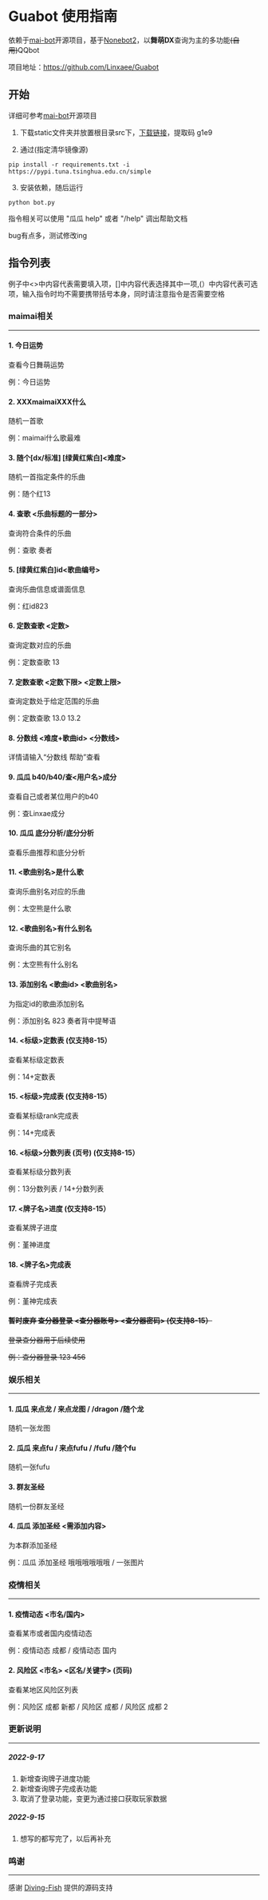 # Guabot 使用指南
依赖于[mai-bot](https://github.com/Diving-Fish/mai-bot)开源项目，基于[Nonebot2](https://github.com/nonebot/nonebot2)，以**舞萌DX**查询为主的多功能~~(自用)~~QQbot

项目地址：https://github.com/Linxaee/Guabot

## 开始

详细可参考[mai-bot](https://github.com/Diving-Fish/mai-bot)开源项目

1. 下载static文件夹并放置根目录src下，[下载链接](https://www.aliyundrive.com/s/oh8E7GfQtD3)，提取码 g1e9

2. 通过(指定清华镜像源)

```
pip install -r requirements.txt -i https://pypi.tuna.tsinghua.edu.cn/simple
```

3. 安装依赖，随后运行

```
python bot.py
```

指令相关可以使用 "瓜瓜 help" 或者 "/help" 调出帮助文档

bug有点多，测试修改ing

## 指令列表 

例子中<>中内容代表需要填入项，[]中内容代表选择其中一项,(）中内容代表可选项，输入指令时均不需要携带括号本身，同时请注意指令是否需要空格

### maimai相关

---------------------

#### 1. 今日运势

查看今日舞萌运势

例：今日运势



#### 2. XXXmaimaiXXX什么

随机一首歌

例：maimai什么歌最难



#### 3. 随个[dx/标准] [绿黄红紫白]<难度> 

随机一首指定条件的乐曲

例：随个红13



#### 4. 查歌 <乐曲标题的一部分> 

查询符合条件的乐曲

例：查歌 奏者



#### 5. [绿黄红紫白]id<歌曲编号>

查询乐曲信息或谱面信息

例：红id823



#### 6. 定数查歌 <定数> 

查询定数对应的乐曲

例：定数查歌 13



#### 7. 定数查歌 <定数下限> <定数上限>

查询定数处于给定范围的乐曲

例：定数查歌 13.0 13.2



#### 8. 分数线 <难度+歌曲id> <分数线> 

详情请输入“分数线 帮助”查看



#### 9. 瓜瓜 b40/b40/查<用户名>成分

查看自己或者某位用户的b40

例：查Linxae成分



#### 10. 瓜瓜 底分分析/底分分析

查看乐曲推荐和底分分析



#### 11. <歌曲别名>是什么歌

查询乐曲别名对应的乐曲

例：太空熊是什么歌



#### 12. <歌曲别名>有什么别名

查询乐曲的其它别名

例：太空熊有什么别名



#### 13. 添加别名 <歌曲id> <歌曲别名>

为指定id的歌曲添加别名

例：添加别名 823 奏者背中提琴语



#### 14. <标级>定数表    (仅支持8-15）

查看某标级定数表

例：14+定数表



#### 15. <标级>完成表   (仅支持8-15）

查看某标级rank完成表

例：14+完成表



#### 16. <标级>分数列表 (页号)    (仅支持8-15）

查看某标级分数列表

例：13分数列表 / 14+分数列表 

#### 17. <牌子名>进度  (仅支持8-15）

查看某牌子进度

例：堇神进度

#### 18. <牌子名>完成表

查看牌子完成表

例：堇神完成表


#### ~~暂时废弃 查分器登录 <查分器账号> <查分器密码> (仅支持8-15）~~

~~登录查分器用于后续使用~~

~~例：查分器登录 123 456~~



### 娱乐相关

---------------------------

#### 1. 瓜瓜 来点龙 / 来点龙图 / /dragon /随个龙

随机一张龙图



#### 2. 瓜瓜 来点fu / 来点fufu / /fufu /随个fu

随机一张fufu



#### 3. 群友圣经

随机一份群友圣经



#### 4. 瓜瓜 添加圣经 <需添加内容> 

为本群添加圣经

例：瓜瓜 添加圣经 哦哦哦哦哦哦 / 一张图片



### 疫情相关

-------------------------

#### 1. 疫情动态 <市名/国内>

查看某市或者国内疫情动态

例：疫情动态 成都 / 疫情动态 国内



#### 2. 风险区 <市名> <区名/关键字> (页码)

查看某地区风险区列表

例：风险区 成都 新都 / 风险区 成都 / 风险区 成都 2

### 更新说明

-----------

##### 2022-9-17

1. 新增查询牌子进度功能
2. 新增查询牌子完成表功能
2. 取消了登录功能，变更为通过接口获取玩家数据

##### 2022-9-15

1. 想写的都写完了，以后再补充


### 鸣谢

-------------

感谢 [Diving-Fish](https://github.com/Diving-Fish) 提供的源码支持

